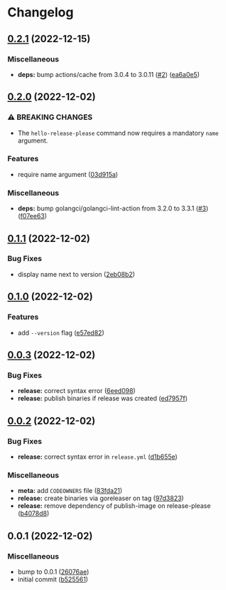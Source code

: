 # Changelog

## [0.2.1](https://github.com/Bonial-International-GmbH/hello-release-please/compare/v0.2.0...v0.2.1) (2022-12-15)


### Miscellaneous

* **deps:** bump actions/cache from 3.0.4 to 3.0.11 ([#2](https://github.com/Bonial-International-GmbH/hello-release-please/issues/2)) ([ea6a0e5](https://github.com/Bonial-International-GmbH/hello-release-please/commit/ea6a0e56993de3def492494ba5658a2607e9212a))

## [0.2.0](https://github.com/Bonial-International-GmbH/hello-release-please/compare/v0.1.1...v0.2.0) (2022-12-02)


### ⚠ BREAKING CHANGES

* The `hello-release-please` command now requires a mandatory `name` argument.

### Features

* require name argument ([03d915a](https://github.com/Bonial-International-GmbH/hello-release-please/commit/03d915abffe603fa6f49a07a7c553b6271177106))


### Miscellaneous

* **deps:** bump golangci/golangci-lint-action from 3.2.0 to 3.3.1 ([#3](https://github.com/Bonial-International-GmbH/hello-release-please/issues/3)) ([f07ee63](https://github.com/Bonial-International-GmbH/hello-release-please/commit/f07ee63ce4b01ffbd980000d95c9e6dea605847f))

## [0.1.1](https://github.com/Bonial-International-GmbH/hello-release-please/compare/v0.1.0...v0.1.1) (2022-12-02)


### Bug Fixes

* display name next to version ([2eb08b2](https://github.com/Bonial-International-GmbH/hello-release-please/commit/2eb08b2aaaeef3db6e1a6b79ab5bbdfc09f237df))

## [0.1.0](https://github.com/Bonial-International-GmbH/hello-release-please/compare/v0.0.3...v0.1.0) (2022-12-02)


### Features

* add `--version` flag ([e57ed82](https://github.com/Bonial-International-GmbH/hello-release-please/commit/e57ed824f471d502a2dec1a266f216d7ecf1dae2))

## [0.0.3](https://github.com/Bonial-International-GmbH/hello-release-please/compare/v0.0.2...v0.0.3) (2022-12-02)


### Bug Fixes

* **release:** correct syntax error ([6eed098](https://github.com/Bonial-International-GmbH/hello-release-please/commit/6eed0987fd67c540fc75f5250817bbc78a722490))
* **release:** publish binaries if release was created ([ed7957f](https://github.com/Bonial-International-GmbH/hello-release-please/commit/ed7957f0b7d21dd80f37d5b3219a699419db7cf7))

## [0.0.2](https://github.com/Bonial-International-GmbH/hello-release-please/compare/v0.0.1...v0.0.2) (2022-12-02)


### Bug Fixes

* **release:** correct syntax error in `release.yml` ([d1b655e](https://github.com/Bonial-International-GmbH/hello-release-please/commit/d1b655e5b375afbe55387001878f42e441053c6c))


### Miscellaneous

* **meta:** add `CODEOWNERS` file ([83fda21](https://github.com/Bonial-International-GmbH/hello-release-please/commit/83fda21b853082bf35946f530a5281935348f1f7))
* **release:** create binaries via goreleaser on tag ([97d3823](https://github.com/Bonial-International-GmbH/hello-release-please/commit/97d38232c134b48498757f5409a687946d777a06))
* **release:** remove dependency of publish-image on release-please ([b4078d8](https://github.com/Bonial-International-GmbH/hello-release-please/commit/b4078d892eb53d431b2737bba14cc9fbcf010cec))

## 0.0.1 (2022-12-02)


### Miscellaneous

* bump to 0.0.1 ([26076ae](https://github.com/Bonial-International-GmbH/hello-release-please/commit/26076aeb35b0887485c4d13d71bb85381b157910))
* initial commit ([b525561](https://github.com/Bonial-International-GmbH/hello-release-please/commit/b525561579117651954755b3759ab6b8e5b44682))
